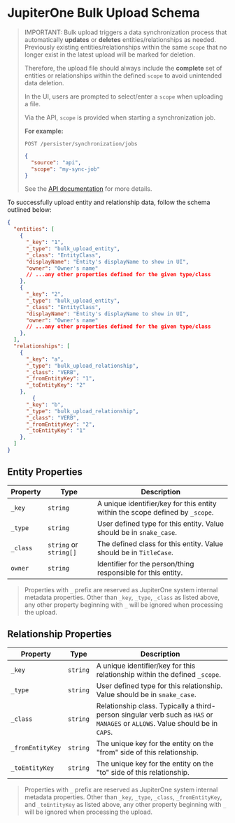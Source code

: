 # JupiterOne Bulk Upload Schema

> IMPORTANT: Bulk upload triggers a data synchronization process that automatically **updates** or **deletes** entities/relationships as needed. Previously existing entities/relationships within the same `scope` that no longer exist in the latest upload will be marked for deletion. 
>
> Therefore, the upload file should always include the **complete** set of entities or relationships within the defined `scope` to avoid unintended data deletion.
>
> In the UI, users are prompted to select/enter a `scope` when uploading a file.
>
> Via the API, `scope` is provided when starting a synchronization job.
>
> **For example:**
>
> ```text
> POST /persister/synchronization/jobs
> ```
>
> ```json
> {
>   "source": "api",
>   "scope": "my-sync-job"
> }
> ```
>
> See the [API documentation](./jupiterone-api.md#entityandrelationshipsynchronization) for more details. 

To successfully upload entity and relationship data, follow the schema outlined below:

```json
{
  "entities": [
    {
      "_key": "1",
      "_type": "bulk_upload_entity",
      "_class": "EntityClass",
      "displayName": "Entity's displayName to show in UI",
      "owner": "Owner's name"
      // ...any other properties defined for the given type/class
    },
    {
      "_key": "2",
      "_type": "bulk_upload_entity",
      "_class": "EntityClass",
      "displayName": "Entity's displayName to show in UI",
      "owner": "Owner's name"
      // ...any other properties defined for the given type/class
    },
  ],
  "relationships": [
    {
      "_key": "a",
      "_type": "bulk_upload_relationship",
      "_class": "VERB",
      "_fromEntityKey": "1",
      "_toEntityKey": "2"
    },
        {
      "_key": "b",
      "_type": "bulk_upload_relationship",
      "_class": "VERB",
      "_fromEntityKey": "2",
      "_toEntityKey": "1"
    },
  ]
}
```

## Entity Properties

| Property | Type                   | Description                              |
| -------- | ---------------------- | ---------------------------------------- |
| `_key`   | `string`               | A unique identifier/key for this entity within the scope defined by `_scope`. |
| `_type`  | `string`               | User defined type for this entity. Value should be in `snake_case`. |
| `_class` | `string` or `string[]` | The defined class for this entity. Value should be in `TitleCase`. |
| `owner`  | `string`               | Identifier for the person/thing responsible for this entity. |

> Properties with `_` prefix are reserved as JupiterOne system internal metadata properties. Other than `_key`, `_type`, `_class` as listed above, any other property beginning with `_` will be ignored when processing the upload.

## Relationship Properties

| Property         | Type     | Description                              |
| ---------------- | -------- | ---------------------------------------- |
| `_key`           | `string` | A unique identifier/key for this relationship within the defined `_scope`. |
| `_type`          | `string` | User defined type for this relationship. Value should be in `snake_case`. |
| `_class`         | `string` | Relationship class. Typically a third-person singular verb such as `HAS` or `MANAGES` or `ALLOWS`. Value should be in `CAPS`. |
| `_fromEntityKey` | `string` | The unique key for the entity on the "from" side of this relationship. |
| `_toEntityKey`   | `string` | The unique key for the entity on the "to" side of this relationship. |

> Properties with `_` prefix are reserved as JupiterOne system internal metadata properties. Other than `_key`, `_type`, `_class`, `_fromEntityKey`, and `_toEntityKey` as listed above, any other property beginning with `_` will be ignored when processing the upload.

